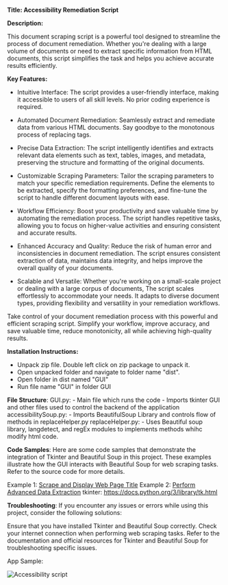**Title: Accessibility Remediation Script**

**Description:**

This document scraping script is a powerful tool designed to streamline the process of document remediation. Whether you're dealing with
a large volume of documents or need to extract specific information from HTML documents, this script simplifies the task and helps you
achieve accurate results efficiently.

**Key Features:**

- Intuitive Interface:
  The script provides a user-friendly interface, making it accessible to users of all skill levels. No prior coding experience is required.
  
- Automated Document Remediation:
  Seamlessly extract and remediate data from various HTML documents. Say goodbye to the monotonous process of replacing tags.
  
- Precise Data Extraction:
  The script intelligently identifies and extracts relevant data elements such as text, tables, images, and metadata, preserving the
  structure and formatting of the original documents.
  
- Customizable Scraping Parameters:
  Tailor the scraping parameters to match your specific remediation requirements. Define the elements to be extracted, specify the
  formatting preferences, and fine-tune the script to handle different document layouts with ease.
  
- Workflow Efficiency:
   Boost your productivity and save valuable time by automating the remediation process. The script handles repetitive tasks,
  allowing you to focus on higher-value activities and ensuring consistent and accurate results.
  
- Enhanced Accuracy and Quality:
  Reduce the risk of human error and inconsistencies in document remediation. The script ensures consistent extraction of data, maintains
   data integrity, and helps improve the overall quality of your documents.
- Scalable and Versatile:
  Whether you're working on a small-scale project or dealing with a large corpus of documents, The script scales effortlessly to
  accommodate your needs. It adapts to diverse document types, providing flexibility and versatility in your remediation workflows.

Take control of your document remediation process with this powerful and efficient scraping script. Simplify your workflow, improve 
accuracy, and save valuable time, reduce monotonicity, all while achieving high-quality results.

**Installation Instructions:**
   - Unpack zip file. Double left click on zip package to unpack it.
   - Open unpacked folder and navigate to folder name "dist".
   - Open folder in dist named "GUI"
   - Run file name "GUI" in folder GUI

**File Structure**:
  GUI.py:
    - Main file which runs the code
    - Imports tkinter GUI and other files used to control the backend of the application
  accessibilitySoup.py:
    - Imports BeautifulSoup Library and controls flow of methods in replaceHelper.py
  replaceHelper.py:
    - Uses Beautiful soup library, langdetect, and regEx modules to implements methods whihc modify html code.

**Code Samples**:
  Here are some code samples that demonstrate the integration of Tkinter and Beautiful Soup in this project. These examples illustrate how the GUI interacts with Beautiful Soup for web scraping tasks. Refer to the source code for more details.
  
  Example 1: [Scrape and Display Web Page Title](https://www.crummy.com/software/BeautifulSoup/bs4/doc/)
  Example 2: [Perform Advanced Data Extraction](https://www.crummy.com/software/BeautifulSoup/bs4/doc/)
  tkinter: https://docs.python.org/3/library/tk.html
  
**Troubleshooting**:
  If you encounter any issues or errors while using this project, consider the following solutions:
  
  Ensure that you have installed Tkinter and Beautiful Soup correctly.
  Check your internet connection when performing web scraping tasks.
  Refer to the documentation and official resources for Tkinter and Beautiful Soup for troubleshooting specific issues.


App Sample:

![Accessibility script](https://github.com/kmb21/web-accessibility1/assets/113995857/a26935cf-ade8-4005-8176-dd07cf259b89)


